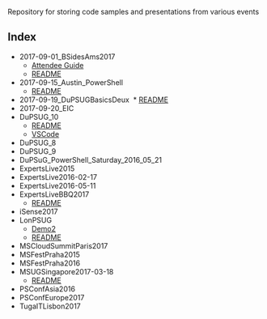 Repository for storing code samples and presentations from various events

## Index
* 2017-09-01_BSidesAms2017
  * [Attendee Guide](https://github.com/jaapbrasser/events/tree/master/2017-09-01_BSidesAms2017/Attendee%20Guide.md)
  * [README](https://github.com/jaapbrasser/events/tree/master/2017-09-01_BSidesAms2017/README.md)
* 2017-09-15_Austin_PowerShell
  * [README](https://github.com/jaapbrasser/events/tree/master/2017-09-15_Austin_PowerShell/README.md)
* 2017-09-19_DuPSUGBasicsDeux
  * [README](https://github.com/jaapbrasser/Events/blob/master/2017-09-19_DuPSUGBasicsDeux/README.md)
* 2017-09-20_EIC
* DuPSUG_10
  * [README](https://github.com/jaapbrasser/events/tree/master/DuPSUG_10/README.md)
  * [VSCode](https://github.com/jaapbrasser/events/tree/master/DuPSUG_10/VSCode.md)
* DuPSUG_8
* DuPSUG_9
* DuPSuG_PowerShell_Saturday_2016_05_21
* ExpertsLive2015
* ExpertsLive2016-02-17
* ExpertsLive2016-05-11
* ExpertsLiveBBQ2017
  * [README](https://github.com/jaapbrasser/events/tree/master/ExpertsLiveBBQ2017/README.md)
* iSense2017
* LonPSUG
  * [Demo2](https://github.com/jaapbrasser/events/tree/master/LonPSUG/Demo2.md)
  * [README](https://github.com/jaapbrasser/events/tree/master/LonPSUG/README.md)
* MSCloudSummitParis2017
* MSFestPraha2015
* MSFestPraha2016
* MSUGSingapore2017-03-18
  * [README](https://github.com/jaapbrasser/events/tree/master/MSUGSingapore2017-03-18/README.md)
* PSConfAsia2016
* PSConfEurope2017
* TugaITLisbon2017
